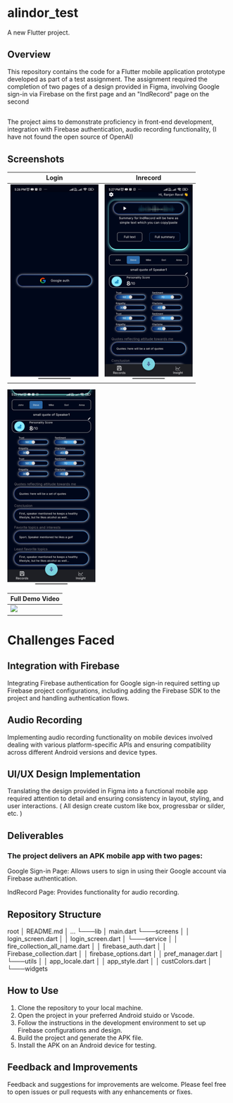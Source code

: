 # alindor_test

A new Flutter project.

## Overview
This repository contains the code for a Flutter mobile application prototype developed as part of a test assignment. The assignment required the completion of two pages of a design provided in Figma, involving Google sign-in via Firebase on the first page and an "IndRecord" page on the second 
##
The project aims to demonstrate proficiency in front-end development, integration with Firebase authentication, audio recording functionality, 
(I have not found the open source of OpenAI)

## Screenshots

| Login       | Inrecord           |
| ------------- |:-------------:|
|<img src="/assets/project_demo/login_screen.jpg" width="200"/>| <img src="/assets/project_demo/inrecord.jpg" width="200"/> |

<img src="/assets/project_demo/inrecord2.jpg" width="200"/>

| Full Demo Video  |
| ------------- |
|<img src="/assets/project_demo/demoVideo.mp4" width="200"/>|





# Challenges Faced

## Integration with Firebase
Integrating Firebase authentication for Google sign-in required setting up Firebase project configurations, including adding the Firebase SDK to the project and handling authentication flows.

## Audio Recording
Implementing audio recording functionality on mobile devices involved dealing with various platform-specific APIs and ensuring compatibility across different Android versions and device types.

## UI/UX Design Implementation
Translating the design provided in Figma into a functional mobile app required attention to detail and ensuring consistency in layout, styling, and user interactions.
( All design create custom like box, progressbar or silder, etc. )

## Deliverables
### The project delivers an APK mobile app with two pages:
Google Sign-in Page: Allows users to sign in using their Google account via Firebase authentication.

IndRecord Page: Provides functionality for audio recording.

## Repository Structure

root
│   README.md
│   ...
└───lib
    │   main.dart
    └───screens
    │        │    login_screen.dart
    │        │    login_screen.dart
    │
    └───service
    │        │    fire_collection_all_name.dart
    │        │    firebase_auth.dart
    │        │    Firebase_collection.dart
    │        │    firebase_options.dart
    │        │    pref_manager.dart
    │ 
    └───utils
    │        │    app_locale.dart
    │        │    app_style.dart
    │        │    custColors.dart
    │   
    └───widgets


## How to Use
1. Clone the repository to your local machine.
2. Open the project in your preferred Android stuido or Vscode.
3. Follow the instructions in the development environment to set up Firebase configurations and design.
4. Build the project and generate the APK file.
5. Install the APK on an Android device for testing.

##  Feedback and Improvements
Feedback and suggestions for improvements are welcome. Please feel free to open issues or pull requests with any enhancements or fixes.
